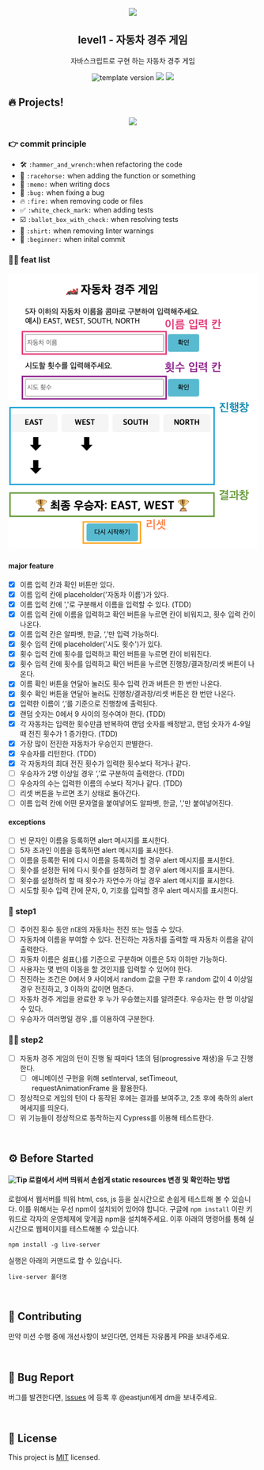 <p align="middle" >
  <img width="200px;" src="https://user-images.githubusercontent.com/50367798/106415730-2645a280-6493-11eb-876c-ef7172652261.png"/>
</p>
<h2 align="middle">level1 - 자동차 경주 게임</h2>
<p align="middle">자바스크립트로 구현 하는 자동차 경주 게임</p>
<p align="middle">
<img src="https://img.shields.io/badge/version-1.0.0-blue?style=flat-square" alt="template version"/>
<img src="https://img.shields.io/badge/language-html-blue.svg?style=flat-square"/>
<a href="https://github.com/daybrush/moveable/blob/master/LICENSE" target="_blank">
  <img src="https://img.shields.io/github/license/daybrush/moveable.svg?style=flat-square&label=license&color=08CE5D"/>
  </a>
</p>

## 🔥 Projects!

<p align="middle">
  <img width="400" src="https://techcourse-storage.s3.ap-northeast-2.amazonaws.com/7c76e809d82a4a3aa0fd78a86be25427">
</p>

### :point_right: commit principle

- :hammer_and_wrench: `:hammer_and_wrench:`when refactoring the code
- :racehorse: `:racehorse:` when adding the function or something
- :memo: `:memo:` when writing docs
- :bug: `:bug:` when fixing a bug
- :fire: `:fire:` when removing code or files
- :white_check_mark: `:white_check_mark:` when adding tests
- :ballot_box_with_check: `:ballot_box_with_check:` when resolving tests
- :shirt: `:shirt:` when removing linter warnings
- :beginner: `:beginner:` when inital commit

### :technologist: feat list

![자동차경주게임](./src/image/carGameImage.png)

#### major feature

- [x] 이름 입력 칸과 확인 버튼만 있다.
- [x] 이름 입력 칸에 placeholder('자동차 이름')가 있다.
- [x] 이름 입력 칸에 ','로 구분해서 이름을 입력할 수 있다. (TDD)
- [x] 이름 입력 칸에 이름을 입력하고 확인 버튼을 누르면 칸이 비워지고, 횟수 입력 칸이 나온다.
- [x] 이름 입력 칸은 알파벳, 한글, ‘,’만 입력 가능하다.
- [x] 횟수 입력 칸에 placeholder('시도 횟수')가 있다.
- [x] 횟수 입력 칸에 횟수를 입력하고 확인 버튼을 누르면 칸이 비워진다.
- [x] 횟수 입력 칸에 횟수를 입력하고 확인 버튼을 누르면 진행창/결과창/리셋 버튼이 나온다.
- [x] 이름 확인 버튼을 연달아 눌러도 횟수 입력 칸과 버튼은 한 번만 나온다.
- [x] 횟수 확인 버튼을 연달아 눌러도 진행창/결과창/리셋 버튼은 한 번만 나온다.
- [x] 입력한 이름이 ‘,’를 기준으로 진행창에 출력된다.
- [x] 랜덤 숫자는 0에서 9 사이의 정수여야 한다. (TDD)
- [x] 각 자동차는 입력한 횟수만큼 반복하여 랜덤 숫자를 배정받고, 랜덤 숫자가 4-9일 때 전진 횟수가 1 증가한다. (TDD)
- [x] 가장 많이 전진한 자동차가 우승인지 판별한다.
- [x] 우승자를 리턴한다. (TDD)
- [x] 각 자동차의 최대 전진 횟수가 입력한 횟수보다 적거나 같다.
- [ ] 우승자가 2명 이상일 경우 ‘,’로 구분하여 출력한다. (TDD)
- [ ] 우승자의 수는 입력한 이름의 수보다 적거나 같다. (TDD)
- [ ] 리셋 버튼을 누르면 초기 상태로 돌아간다.
- [ ] 이름 입력 칸에 어떤 문자열을 붙여넣어도 알파벳, 한글, ','만 붙여넣어진다.

#### exceptions

- [ ] 빈 문자인 이름을 등록하면 alert 메시지를 표시한다.
- [ ] 5자 초과인 이름을 등록하면 alert 메시지를 표시한다.
- [ ] 이름을 등록한 뒤에 다시 이름을 등록하려 할 경우 alert 메시지를 표시한다.
- [ ] 횟수를 설정한 뒤에 다시 횟수를 설정하려 할 경우 alert 메시지를 표시한다.
- [ ] 횟수를 설정하려 할 때 횟수가 자연수가 아닐 경우 alert 메시지를 표시한다.
- [ ] 시도할 횟수 입력 칸에 문자, 0, 기호를 입력할 경우 alert 메시지를 표시한다.

### 🎯 step1

- [ ] 주어진 횟수 동안 n대의 자동차는 전진 또는 멈출 수 있다.
- [ ] 자동차에 이름을 부여할 수 있다. 전진하는 자동차를 출력할 때 자동차 이름을 같이 출력한다.
- [ ] 자동차 이름은 쉼표(,)를 기준으로 구분하며 이름은 5자 이하만 가능하다.
- [ ] 사용자는 몇 번의 이동을 할 것인지를 입력할 수 있어야 한다.
- [ ] 전진하는 조건은 0에서 9 사이에서 random 값을 구한 후 random 값이 4 이상일 경우 전진하고, 3 이하의 값이면 멈춘다.
- [ ] 자동차 경주 게임을 완료한 후 누가 우승했는지를 알려준다. 우승자는 한 명 이상일 수 있다.
- [ ] 우승자가 여러명일 경우 ,를 이용하여 구분한다.

### 🎯🎯 step2

- [ ] 자동차 경주 게임의 턴이 진행 될 때마다 1초의 텀(progressive 재생)을 두고 진행한다.
  - [ ] 애니메이션 구현을 위해 setInterval, setTimeout, requestAnimationFrame 을 활용한다.
- [ ] 정상적으로 게임의 턴이 다 동작된 후에는 결과를 보여주고, 2초 후에 축하의 alert 메세지를 띄운다.
- [ ] 위 기능들이 정상적으로 동작하는지 Cypress를 이용해 테스트한다.

<br>

## ⚙️ Before Started

#### <img alt="Tip" src="https://img.shields.io/static/v1.svg?label=&message=Tip&style=flat-square&color=673ab8"> 로컬에서 서버 띄워서 손쉽게 static resources 변경 및 확인하는 방법

로컬에서 웹서버를 띄워 html, css, js 등을 실시간으로 손쉽게 테스트해 볼 수 있습니다. 이를 위해서는 우선 npm이 설치되어 있어야 합니다. 구글에 `npm install` 이란 키워드로 각자의 운영체제에 맞게끔 npm을 설치해주세요. 이후 아래의 명령어를 통해 실시간으로 웹페이지를 테스트해볼 수 있습니다.

```
npm install -g live-server
```

실행은 아래의 커맨드로 할 수 있습니다.

```
live-server 폴더명
```

<br>

## 👏 Contributing

만약 미션 수행 중에 개선사항이 보인다면, 언제든 자유롭게 PR을 보내주세요.

<br>

## 🐞 Bug Report

버그를 발견한다면, [Issues](https://github.com/woowacourse/javascript-racingcar/issues) 에 등록 후 @eastjun에게 dm을 보내주세요.

<br>

## 📝 License

This project is [MIT](https://github.com/woowacourse/javascript-racingcar/blob/main/LICENSE) licensed.
